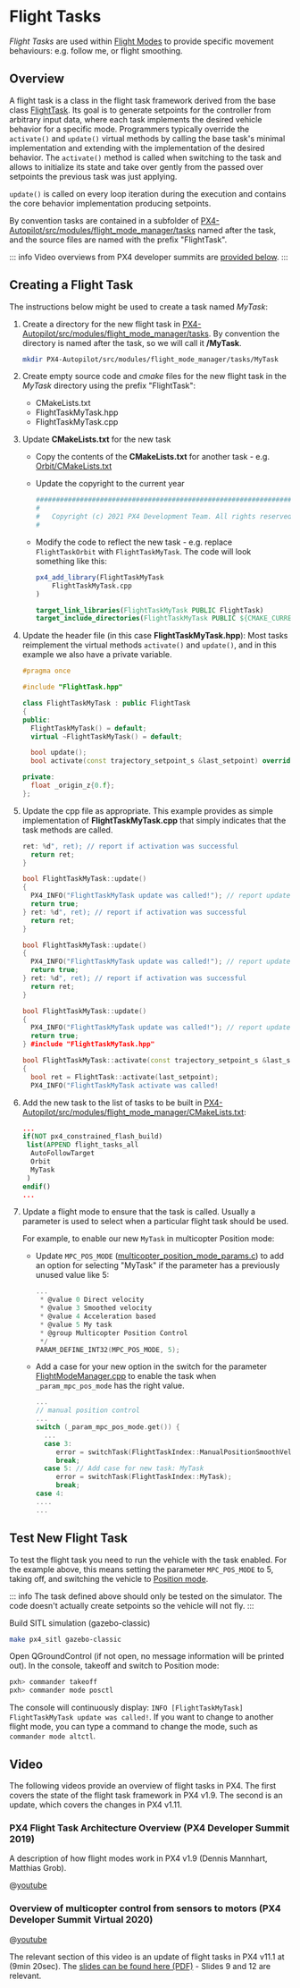 # Flight Tasks

_Flight Tasks_ are used within [Flight Modes](../concept/flight_modes.md) to provide specific movement behaviours: e.g. follow me, or flight smoothing.

## Overview

A flight task is a class in the flight task framework derived from the base class [FlightTask](https://github.com/PX4/PX4-Autopilot/blob/release/1.15/src/modules/flight_mode_manager/tasks/FlightTask/FlightTask.hpp). Its goal is to generate setpoints for the controller from arbitrary input data, where each task implements the desired vehicle behavior for a specific mode. Programmers typically override the `activate()` and `update()` virtual methods by calling the base task's minimal implementation and extending with the implementation of the desired behavior. The `activate()` method is called when switching to the task and allows to initialize its state and take over gently from the passed over setpoints the previous task was just applying.

`update()` is called on every loop iteration during the execution and contains the core behavior implementation producing setpoints.

By convention tasks are contained in a subfolder of [PX4-Autopilot/src/modules/flight_mode_manager/tasks](https://github.com/PX4/PX4-Autopilot/tree/release/1.15/src/modules/flight_mode_manager/tasks) named after the task, and the source files are named with the prefix "FlightTask".

::: info Video overviews from PX4 developer summits are [provided below](#video).
:::

## Creating a Flight Task

The instructions below might be used to create a task named _MyTask_:

1. Create a directory for the new flight task in [PX4-Autopilot/src/modules/flight_mode_manager/tasks](https://github.com/PX4/PX4-Autopilot/tree/release/1.15/src/modules/flight_mode_manager/tasks). By convention the directory is named after the task, so we will call it **/MyTask**.

   ```sh
   mkdir PX4-Autopilot/src/modules/flight_mode_manager/tasks/MyTask
   ```

2. Create empty source code and _cmake_ files for the new flight task in the _MyTask_ directory using the prefix "FlightTask":
   - CMakeLists.txt
   - FlightTaskMyTask.hpp
   - FlightTaskMyTask.cpp
3. Update **CMakeLists.txt** for the new task

   - Copy the contents of the **CMakeLists.txt** for another task - e.g. [Orbit/CMakeLists.txt](https://github.com/PX4/PX4-Autopilot/blob/release/1.15/src/modules/flight_mode_manager/tasks/Orbit/CMakeLists.txt)
   - Update the copyright to the current year

     ```cmake
     ############################################################################
     #
     #   Copyright (c) 2021 PX4 Development Team. All rights reserved.
     #
     ```

   - Modify the code to reflect the new task - e.g. replace `FlightTaskOrbit` with `FlightTaskMyTask`. The code will look something like this:

     ```cmake
     px4_add_library(FlightTaskMyTask
         FlightTaskMyTask.cpp
     )

     target_link_libraries(FlightTaskMyTask PUBLIC FlightTask)
     target_include_directories(FlightTaskMyTask PUBLIC ${CMAKE_CURRENT_SOURCE_DIR})
     ```

4. Update the header file (in this case **FlightTaskMyTask.hpp**): Most tasks reimplement the virtual methods `activate()` and `update()`, and in this example we also have a private variable.

   ```cpp
   #pragma once

   #include "FlightTask.hpp"

   class FlightTaskMyTask : public FlightTask
   {
   public:
     FlightTaskMyTask() = default;
     virtual ~FlightTaskMyTask() = default;

     bool update();
     bool activate(const trajectory_setpoint_s &last_setpoint) override;

   private:
     float _origin_z{0.f};
   };
   ```

5. Update the cpp file as appropriate. This example provides as simple implementation of **FlightTaskMyTask.cpp** that simply indicates that the task methods are called.

   ```cpp
   ret: %d", ret); // report if activation was successful
     return ret;
   }

   bool FlightTaskMyTask::update()
   {
     PX4_INFO("FlightTaskMyTask update was called!"); // report update
     return true;
   } ret: %d", ret); // report if activation was successful
     return ret;
   }

   bool FlightTaskMyTask::update()
   {
     PX4_INFO("FlightTaskMyTask update was called!"); // report update
     return true;
   } ret: %d", ret); // report if activation was successful
     return ret;
   }

   bool FlightTaskMyTask::update()
   {
     PX4_INFO("FlightTaskMyTask update was called!"); // report update
     return true;
   } #include "FlightTaskMyTask.hpp"

   bool FlightTaskMyTask::activate(const trajectory_setpoint_s &last_setpoint)
   {
     bool ret = FlightTask::activate(last_setpoint);
     PX4_INFO("FlightTaskMyTask activate was called!
   ```

6. Add the new task to the list of tasks to be built in [PX4-Autopilot/src/modules/flight_mode_manager/CMakeLists.txt](https://github.com/PX4/PX4-Autopilot/blob/release/1.15/src/modules/flight_mode_manager/CMakeLists.txt#L40):

   ```cmake
   ...
   if(NOT px4_constrained_flash_build)
    list(APPEND flight_tasks_all
     AutoFollowTarget
     Orbit
     MyTask
    )
   endif()
   ...
   ```

7. Update a flight mode to ensure that the task is called. Usually a parameter is used to select when a particular flight task should be used.

   For example, to enable our new `MyTask` in multicopter Position mode:

   - Update `MPC_POS_MODE` ([multicopter_position_mode_params.c](https://github.com/PX4/PX4-Autopilot/blob/release/1.15/src/modules/mc_pos_control/multicopter_position_mode_params.c)) to add an option for selecting "MyTask" if the parameter has a previously unused value like 5:

     ```c
     ...
      * @value 0 Direct velocity
      * @value 3 Smoothed velocity
      * @value 4 Acceleration based
      * @value 5 My task
      * @group Multicopter Position Control
      */
     PARAM_DEFINE_INT32(MPC_POS_MODE, 5);
     ```

   - Add a case for your new option in the switch for the parameter [FlightModeManager.cpp](https://github.com/PX4/PX4-Autopilot/blob/release/1.15/src/modules/flight_mode_manager/FlightModeManager.cpp#L266-L285) to enable the task when `_param_mpc_pos_mode` has the right value.

     ```cpp
     ...
     // manual position control
     ...
     switch (_param_mpc_pos_mode.get()) {
       ...
       case 3:
          error = switchTask(FlightTaskIndex::ManualPositionSmoothVel);
          break;
       case 5: // Add case for new task: MyTask
          error = switchTask(FlightTaskIndex::MyTask);
          break;
     case 4:
     ....
     ...
     ```

## Test New Flight Task

To test the flight task you need to run the vehicle with the task enabled. For the example above, this means setting the parameter `MPC_POS_MODE` to 5, taking off, and switching the vehicle to [Position mode](../flight_modes_mc/position.md).

::: info
The task defined above should only be tested on the simulator.
The code doesn't actually create setpoints so the vehicle will not fly.
:::

Build SITL simulation (gazebo-classic)

```sh
make px4_sitl gazebo-classic
```

Open QGroundControl (if not open, no message information will be printed out). In the console, takeoff and switch to Position mode:

```sh
pxh> commander takeoff
pxh> commander mode posctl
```

The console will continuously display: `INFO [FlightTaskMyTask] FlightTaskMyTask update was called!`. If you want to change to another flight mode, you can type a command to change the mode, such as `commander mode altctl`.

## Video

The following videos provide an overview of flight tasks in PX4. The first covers the state of the flight task framework in PX4 v1.9. The second is an update, which covers the changes in PX4 v1.11.

### PX4 Flight Task Architecture Overview (PX4 Developer Summit 2019)

A description of how flight modes work in PX4 v1.9 (Dennis Mannhart, Matthias Grob).

@[youtube](https://youtu.be/-dkQG8YLffc) <!-- datestamp:video:youtube:20190704:PX4 Flight Task Architecture Overview — PX4 Developer Summit 2019 -->

### Overview of multicopter control from sensors to motors (PX4 Developer Summit Virtual 2020)

@[youtube](https://youtu.be/orvng_11ngQ?t=560) <!-- datestamp:video:youtube:20200720:Overview of multicopter control from sensors to motors — PX4 Developer Summit Virtual 2020 From 9min20sec - Section on flight tasks-->

The relevant section of this video is an update of flight tasks in PX4 v11.1 at (9min 20sec). The [slides can be found here (PDF)](https://static.sched.com/hosted_files/px4developersummitvirtual2020/1b/PX4%20Developer%20Summit%202020%20-%20Overview%20of%20multicopter%20control%20from%20sensors%20to%20motors.pdf) - Slides 9 and 12 are relevant.
